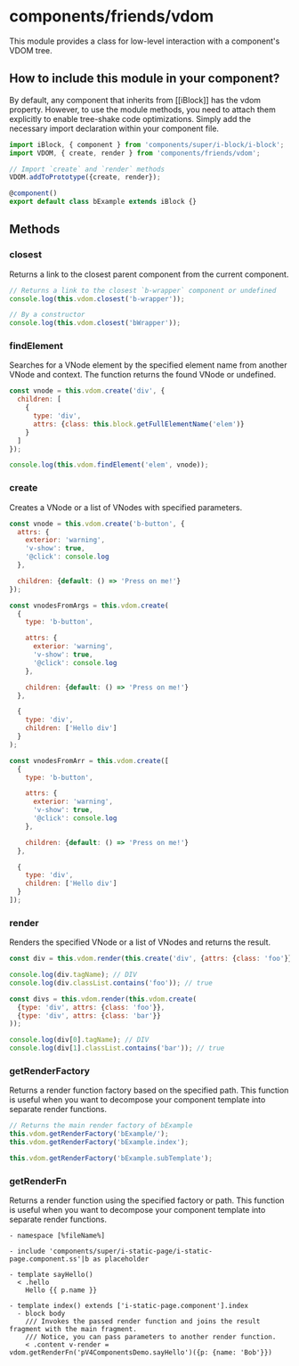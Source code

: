 # components/friends/vdom

This module provides a class for low-level interaction with a component's VDOM tree.

## How to include this module in your component?

By default, any component that inherits from [[iBlock]] has the vdom property.
However, to use the module methods, you need to attach them explicitly to enable tree-shake code optimizations.
Simply add the necessary import declaration within your component file.

```typescript
import iBlock, { component } from 'components/super/i-block/i-block';
import VDOM, { create, render } from 'components/friends/vdom';

// Import `create` and `render` methods
VDOM.addToPrototype({create, render});

@component()
export default class bExample extends iBlock {}
```

## Methods

### closest

Returns a link to the closest parent component from the current component.

```js
// Returns a link to the closest `b-wrapper` component or undefined
console.log(this.vdom.closest('b-wrapper'));

// By a constructor
console.log(this.vdom.closest('bWrapper'));
```

### findElement

Searches for a VNode element by the specified element name from another VNode and context.
The function returns the found VNode or undefined.

```js
const vnode = this.vdom.create('div', {
  children: [
    {
      type: 'div',
      attrs: {class: this.block.getFullElementName('elem')}
    }
  ]
});

console.log(this.vdom.findElement('elem', vnode));
```

### create

Creates a VNode or a list of VNodes with specified parameters.

```js
const vnode = this.vdom.create('b-button', {
  attrs: {
    exterior: 'warning',
    'v-show': true,
    '@click': console.log
  },

  children: {default: () => 'Press on me!'}
});

const vnodesFromArgs = this.vdom.create(
  {
    type: 'b-button',

    attrs: {
      exterior: 'warning',
      'v-show': true,
      '@click': console.log
    },

    children: {default: () => 'Press on me!'}
  },

  {
    type: 'div',
    children: ['Hello div']
  }
);

const vnodesFromArr = this.vdom.create([
  {
    type: 'b-button',

    attrs: {
      exterior: 'warning',
      'v-show': true,
      '@click': console.log
    },

    children: {default: () => 'Press on me!'}
  },

  {
    type: 'div',
    children: ['Hello div']
  }
]);
```

### render

Renders the specified VNode or a list of VNodes and returns the result.

```js
const div = this.vdom.render(this.create('div', {attrs: {class: 'foo'}}));

console.log(div.tagName); // DIV
console.log(div.classList.contains('foo')); // true

const divs = this.vdom.render(this.vdom.create(
  {type: 'div', attrs: {class: 'foo'}},
  {type: 'div', attrs: {class: 'bar'}}
));

console.log(div[0].tagName); // DIV
console.log(div[1].classList.contains('bar')); // true
```

### getRenderFactory

Returns a render function factory based on the specified path.
This function is useful when you want to decompose your component template into separate render functions.

```js
// Returns the main render factory of bExample
this.vdom.getRenderFactory('bExample/');
this.vdom.getRenderFactory('bExample.index');

this.vdom.getRenderFactory('bExample.subTemplate');
```

### getRenderFn

Returns a render function using the specified factory or path.
This function is useful when you want to decompose your component template into separate render functions.

```
- namespace [%fileName%]

- include 'components/super/i-static-page/i-static-page.component.ss'|b as placeholder

- template sayHello()
  < .hello
    Hello {{ p.name }}

- template index() extends ['i-static-page.component'].index
  - block body
    /// Invokes the passed render function and joins the result fragment with the main fragment.
    /// Notice, you can pass parameters to another render function.
    < .content v-render = vdom.getRenderFn('pV4ComponentsDemo.sayHello')({p: {name: 'Bob'}})
```
